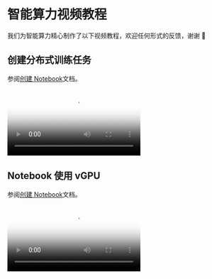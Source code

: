 # 智能算力视频教程

我们为智能算力精心制作了以下视频教程，欢迎任何形式的反馈，谢谢 🙏

## 创建分布式训练任务

参阅[创建 Notebook](../baize/developer/jobs/create.md)文档。

<div class="responsive-video-container">
<video controls src="https://harbor-test2.cn-sh2.ufileos.com/docs/videos/create-job.mp4" preload="metadata" poster="images/create-distributed-job.png"></video>
</div>

## Notebook 使用 vGPU

参阅[创建 Notebook](../baize/developer/notebooks/create.md)文档。

<div class="responsive-video-container">
<video controls src="https://harbor-test2.cn-sh2.ufileos.com/docs/videos/notebook.mp4" preload="metadata" poster="images/notebook.jpg"></video>
</div>

